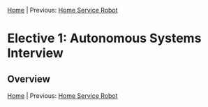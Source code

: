 [Home](../../README.md) | Previous: [Home Service Robot](../p5/p5-home-service-robot.md)

# Elective 1: Autonomous Systems Interview

## Overview

[Home](../../README.md) | Previous: [Home Service Robot](../p5/p5-home-service-robot.md)